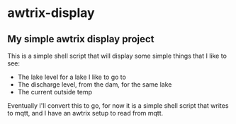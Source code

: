 # awtrix-display
## My simple awtrix display project

This is a simple shell script that will display some simple things that I like to see:
- The lake level for a lake I like to go to
- The discharge level, from the dam, for the same lake
- The current outside temp

Eventually I'll convert this to go, for now it is a simple shell script that writes to mqtt, and I have an awtrix setup to read from mqtt.
